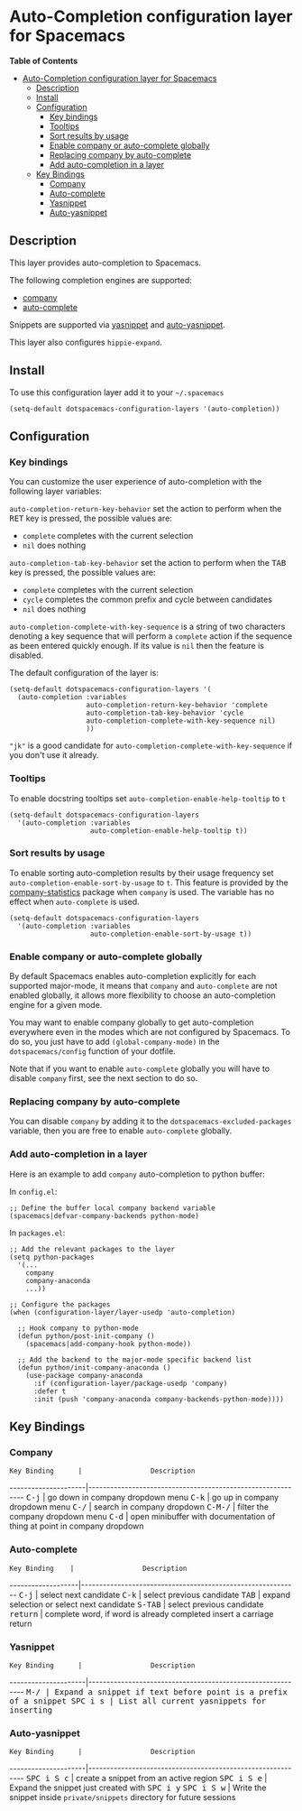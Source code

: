 # Auto-Completion configuration layer for Spacemacs

<!-- markdown-toc start - Don't edit this section. Run M-x markdown-toc/generate-toc again -->
**Table of Contents**

- [Auto-Completion configuration layer for Spacemacs](#auto-completion-configuration-layer-for-spacemacs)
    - [Description](#description)
    - [Install](#install)
    - [Configuration](#configuration)
        - [Key bindings](#key-bindings)
        - [Tooltips](#tooltips)
        - [Sort results by usage](#sort-results-by-usage)
        - [Enable company or auto-complete globally](#enable-company-or-auto-complete-globally)
        - [Replacing company by auto-complete](#replacing-company-by-auto-complete)
        - [Add auto-completion in a layer](#add-auto-completion-in-a-layer)
    - [Key Bindings](#key-bindings)
        - [Company](#company)
        - [Auto-complete](#auto-complete)
        - [Yasnippet](#yasnippet)
        - [Auto-yasnippet](#auto-yasnippet)

<!-- markdown-toc end -->

## Description

This layer provides auto-completion to Spacemacs.

The following completion engines are supported:
- [company][]
- [auto-complete][]

Snippets are supported via [yasnippet][] and [auto-yasnippet][].

This layer also configures `hippie-expand`.

## Install

To use this configuration layer add it to your `~/.spacemacs`

```elisp
(setq-default dotspacemacs-configuration-layers '(auto-completion))
```

## Configuration

### Key bindings

You can customize the user experience of auto-completion with the following
layer variables:

`auto-completion-return-key-behavior` set the action to perform when the
<kbd>RET</kbd> key is pressed, the possible values are:
- `complete` completes with the current selection
- `nil` does nothing

`auto-completion-tab-key-behavior` set the action to perform when the
<kbd>TAB</kbd> key is pressed, the possible values are:
- `complete` completes with the current selection
- `cycle` completes the common prefix and cycle between candidates
- `nil` does nothing

`auto-completion-complete-with-key-sequence` is a string of two characters
denoting a key sequence that will perform a `complete` action if the sequence
as been entered quickly enough. If its value is `nil` then the feature is
disabled.

The default configuration of the layer is:

```elisp
(setq-default dotspacemacs-configuration-layers '(
  (auto-completion :variables
                   auto-completion-return-key-behavior 'complete
                   auto-completion-tab-key-behavior 'cycle
                   auto-completion-complete-with-key-sequence nil)
                   ))
```

`"jk"` is a good candidate for `auto-completion-complete-with-key-sequence` if
you don't use it already.

### Tooltips

To enable docstring tooltips set `auto-completion-enable-help-tooltip` to `t`

``` elisp
(setq-default dotspacemacs-configuration-layers
  '(auto-completion :variables
                    auto-completion-enable-help-tooltip t))
```

### Sort results by usage

To enable sorting auto-completion results by their usage frequency set
`auto-completion-enable-sort-by-usage` to `t`.
This feature is provided by the [company-statistics][] package when `company`
is used.
The variable has no effect when `auto-complete` is used.

```elisp
(setq-default dotspacemacs-configuration-layers
  '(auto-completion :variables
                    auto-completion-enable-sort-by-usage t))
```

### Enable company or auto-complete globally

By default Spacemacs enables auto-completion explicitly for each supported
major-mode, it means that `company` and `auto-complete` are not enabled
globally, it allows more flexibility to choose an auto-completion engine
for a given mode.

You may want to enable company globally to get auto-completion
everywhere even in the modes which are not configured by Spacemacs. To do
so, you just have to add `(global-company-mode)` in the
`dotspacemacs/config` function of your dotfile.

Note that if you want to enable `auto-complete` globally you will have to
disable `company` first, see the next section to do so.

### Replacing company by auto-complete

You can disable `company` by adding it to the `dotspacemacs-excluded-packages`
variable, then you are free to enable `auto-complete` globally.

### Add auto-completion in a layer

Here is an example to add `company` auto-completion to python buffer:

In `config.el`:

```elisp
;; Define the buffer local company backend variable
(spacemacs|defvar-company-backends python-mode)
```

In `packages.el`:

```elisp
;; Add the relevant packages to the layer
(setq python-packages
  '(...
    company
    company-anaconda
    ...))

;; Configure the packages
(when (configuration-layer/layer-usedp 'auto-completion)

  ;; Hook company to python-mode
  (defun python/post-init-company ()
    (spacemacs|add-company-hook python-mode))

  ;; Add the backend to the major-mode specific backend list
  (defun python/init-company-anaconda ()
    (use-package company-anaconda
      :if (configuration-layer/package-usedp 'company)
      :defer t
      :init (push 'company-anaconda company-backends-python-mode))))
```

## Key Bindings

### Company

    Key Binding      |                 Description
---------------------|------------------------------------------------------------
<kbd>C-j</kbd>       | go down in company dropdown menu
<kbd>C-k</kbd>       | go up in company dropdown menu
<kbd>C-/</kbd>       | search in company dropdown
<kbd>C-M-/</kbd>     | filter the company dropdown menu
<kbd>C-d</kbd>       | open minibuffer with documentation of thing at point in company dropdown

### Auto-complete

    Key Binding    |                 Description
-------------------|------------------------------------------------------------
<kbd>C-j</kbd>     | select next candidate
<kbd>C-k</kbd>     | select previous candidate
<kbd>TAB</kbd>     | expand selection or select next candidate
<kbd>S-TAB</kbd>   | select previous candidate
<kbd>return</kbd>  | complete word, if word is already completed insert a carriage return

### Yasnippet

    Key Binding      |                 Description
---------------------|------------------------------------------------------------
<kbd>M-/<kbd>        | Expand a snippet if text before point is a prefix of a snippet
<kbd>SPC i s</kbd>   | List all current yasnippets for inserting

### Auto-yasnippet

    Key Binding      |                 Description
---------------------|------------------------------------------------------------
<kbd>SPC i S c</kbd> | create a snippet from an active region
<kbd>SPC i S e</kbd> | Expand the snippet just created with <kbd>SPC i y</kbd>
<kbd>SPC i S w</kbd> | Write the snippet inside `private/snippets` directory for future sessions

[company]: http://company-mode.github.io/
[auto-complete]: http://auto-complete.org/
[yasnippet]: https://github.com/capitaomorte/yasnippet
[auto-yasnippet]: https://github.com/abo-abo/auto-yasnippet
[company-statistics]: https://github.com/company-mode/company-statistics
